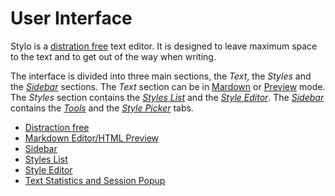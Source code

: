 # User Interface

Stylo is a [distration free](#distraction-free) text editor. It is designed to leave maximum space to the text and to get out of the way when writing. 

The interface is divided into three main sections, the _Text_, the _Styles_ and the [_Sidebar_](#sidebar) sections. The _Text_ section can be in [Mardown](#markdown-editor) or [Preview](#html-preview) mode. The  _Styles_ section contains the [_Styles List_](#styles-list) and the [_Style Editor_](#style-editor). The [_Sidebar_](#sidebar)  contains the [_Tools_](#tools) and the [_Style Picker_](#style-picker) tabs. 

- [Distraction free](#distraction-free)
- [Markdown Editor/HTML Preview](#markdown-editor) 
- [Sidebar](#sidebar) 
- [Styles List](#styles-list)
- [Style Editor](#style-editor)
- [Text Statistics and Session Popup](#text-statistics)
